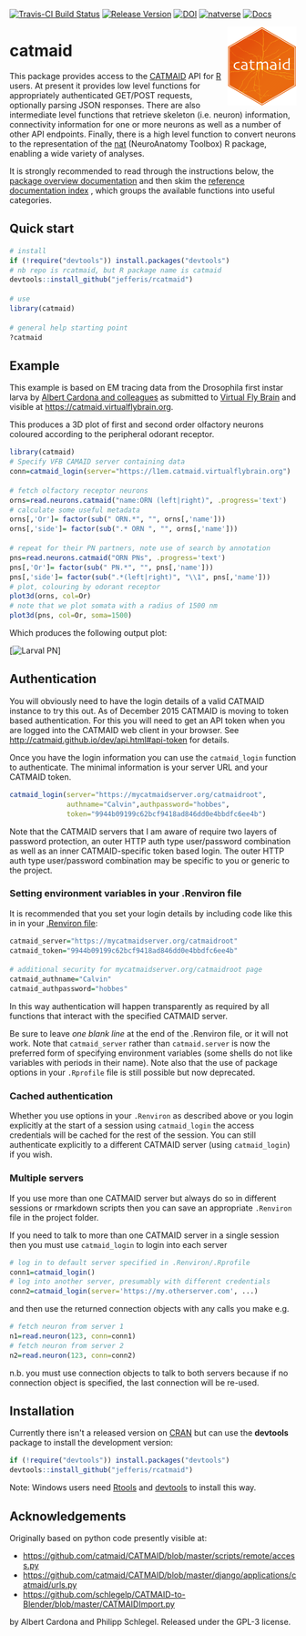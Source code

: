 <!-- badges: start -->
[![Travis-CI Build Status](https://travis-ci.org/jefferis/rcatmaid.svg?branch=master)](https://travis-ci.org/jefferis/rcatmaid)
[![Release Version](https://img.shields.io/github/release/jefferis/rcatmaid.svg)](https://github.com/jefferis/rcatmaid/releases/latest) 
[![DOI](https://zenodo.org/badge/25650381.svg)](https://zenodo.org/badge/latestdoi/25650381)
[![natverse](https://img.shields.io/badge/natverse-Part%20of%20the%20natverse-a241b6)](https://natverse.github.io)
[![Docs](https://img.shields.io/badge/docs-100%25-brightgreen.svg)](https://natverse.github.io/rcatmaid/reference/)
<!-- badges: end -->
<img src="man/figures/logo.svg" align="right" height="139" />

# catmaid

This package provides access to the [CATMAID](http://catmaid.org/) API for 
[R](http://r-project.org/) users.  At present it provides low level functions 
for appropriately authenticated GET/POST requests, optionally parsing JSON responses.
There are also intermediate level functions that retrieve skeleton (i.e. neuron) 
information, connectivity information for one or more neurons as well as a number 
of other API endpoints. Finally, there is
a high level function to convert neurons to the representation of the
[nat](https://github.com/jefferis/nat) (NeuroAnatomy Toolbox) R package, enabling
a wide variety of analyses.

It is strongly recommended to read through the instructions below, the [package
overview documentation](http://natverse.github.io/rcatmaid/reference/catmaid-package.html)
and then skim the [reference documentation index](http://natverse.github.io/rcatmaid/reference/)
, which groups the available functions into useful categories.

## Quick start
```r
# install
if (!require("devtools")) install.packages("devtools")
# nb repo is rcatmaid, but R package name is catmaid
devtools::install_github("jefferis/rcatmaid")

# use 
library(catmaid)

# general help starting point
?catmaid
```
## Example
This example is based on EM tracing data from the Drosophila first instar larva
by [Albert Cardona and colleagues](https://elifesciences.org/articles/14859) as
submitted to [Virtual Fly Brain](https://virtualflybrain.org) and visible at https://catmaid.virtualflybrain.org.

This produces a 3D plot of first and second order olfactory neurons
coloured according to the peripheral odorant receptor.

```r
library(catmaid)
# Specify VFB CAMAID server containing data
conn=catmaid_login(server="https://l1em.catmaid.virtualflybrain.org")

# fetch olfactory receptor neurons
orns=read.neurons.catmaid("name:ORN (left|right)", .progress='text')
# calculate some useful metadata
orns[,'Or']= factor(sub(" ORN.*", "", orns[,'name']))
orns[,'side']= factor(sub(".* ORN ", "", orns[,'name']))

# repeat for their PN partners, note use of search by annotation
pns=read.neurons.catmaid("ORN PNs", .progress='text')
pns[,'Or']= factor(sub(" PN.*", "", pns[,'name']))
pns[,'side']= factor(sub(".*(left|right)", "\\1", pns[,'name']))
# plot, colouring by odorant receptor
plot3d(orns, col=Or)
# note that we plot somata with a radius of 1500 nm
plot3d(pns, col=Or, soma=1500)
```

Which produces the following output plot:

[![Larval PN](https://github.com/jefferis/rcatmaid/raw/master/docs/articles/example-drosophila-larva-olfactory-system_files/figure-html/plot-1.png)]

## Authentication
You will obviously need to have the login details of a valid CATMAID instance to try 
this out. As of December 2015 CATMAID is moving to token based authentication. For this
you will need to get an API token when you are logged into the CATMAID web 
client in your browser. See http://catmaid.github.io/dev/api.html#api-token for
details. 

Once you have the login information you can use the `catmaid_login` function to 
authenticate. The minimal information is your server URL and your CATMAID token.

```r
catmaid_login(server="https://mycatmaidserver.org/catmaidroot",
              authname="Calvin",authpassword="hobbes",
              token="9944b09199c62bcf9418ad846dd0e4bbdfc6ee4b")
```

Note that the CATMAID servers that I am aware of require two layers of password
protection, an outer HTTP auth type user/password combination as well as an inner
CATMAID-specific token based login. The outer HTTP auth type user/password 
combination may be specific to you or generic to the project.

### Setting environment variables in your .Renviron file
It is recommended that you set your login details by including code like 
this in in your [.Renviron file](https://www.rdocumentation.org/packages/base/versions/3.4.0/topics/Startup):

```r
catmaid_server="https://mycatmaidserver.org/catmaidroot"
catmaid_token="9944b09199c62bcf9418ad846dd0e4bbdfc6ee4b"

# additional security for mycatmaidserver.org/catmaidroot page
catmaid_authname="Calvin"
catmaid_authpassword="hobbes"
```

In this way authentication will happen transparently as required by all functions
that interact with the specified CATMAID server.

Be sure to leave *one blank line* at the end of the .Renviron file, or it will not work.
Note that `catmaid_server` rather than `catmaid.server` is now the preferred form
of specifying environment variables (some shells do not like variables with periods in their name).
Note also that the use of package options in your `.Rprofile` file is still possible but now deprecated.

### Cached authentication 
Whether you use options in your `.Renviron` as described above or you login 
explicitly at the start of a session using `catmaid_login` the access credentials 
will be cached for the rest of the session. You can still authenticate explicitly
to a different CATMAID server (using `catmaid_login`) if you wish.

### Multiple servers
If you use more than one CATMAID server but always do so in different sessions
or rmarkdown scripts then you can save an appropriate `.Renviron` file in the 
project folder.

If you need to talk to more than one CATMAID server in a single session then you 
must use `catmaid_login` to login into each server

```r
# log in to default server specified in .Renviron/.Rprofile
conn1=catmaid_login()
# log into another server, presumably with different credentials
conn2=catmaid_login(server='https://my.otherserver.com', ...)
```

and then use the returned connection objects with any calls you make e.g.

```r
# fetch neuron from server 1
n1=read.neuron(123, conn=conn1)
# fetch neuron from server 2
n2=read.neuron(123, conn=conn2)
```
n.b. you must use connection objects to talk to both servers because if no 
connection object is specified, the last connection will be re-used.

## Installation
Currently there isn't a released version on [CRAN](https://cran.r-project.org/)
but can use the **devtools** package to install the development version:

```r
if (!require("devtools")) install.packages("devtools")
devtools::install_github("jefferis/rcatmaid")
```

Note: Windows users need [Rtools](https://cran.r-project.org/bin/windows/Rtools/) and
[devtools](https://cran.r-project.org/package=devtools) to install this way.

## Acknowledgements

Originally based on python code presently visible at:

* https://github.com/catmaid/CATMAID/blob/master/scripts/remote/access.py
* https://github.com/catmaid/CATMAID/blob/master/django/applications/catmaid/urls.py
* https://github.com/schlegelp/CATMAID-to-Blender/blob/master/CATMAIDImport.py

by Albert Cardona and Philipp Schlegel. Released under the GPL-3 license.
